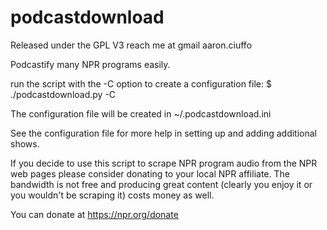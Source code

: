 # podcastdownload
Released under the GPL V3
reach me at gmail aaron.ciuffo 

Podcastify many NPR programs easily. 

run the script with the -C option to create a configuration file:
$ ./podcastdownload.py -C 

The configuration file will be created in ~/.podcastdownload.ini 

See the configuration file for more help in setting up and adding additional shows.

If you decide to use this script to scrape NPR program audio from the NPR web pages
please consider donating to your local NPR affiliate. The bandwidth is not free and 
producing great content (clearly you enjoy it or you wouldn't be scraping it) costs 
money as well.

You can donate at https://npr.org/donate
